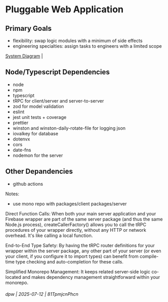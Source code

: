 # Pluggable Web Application

## Primary Goals

* flexibility: swap logic modules with a minimum of side effects
* engineering specialties: assign tasks to engineers with a limited scope

[System Diagram](docs/system-diagram.md) | 


## Node/Typescript Dependencies

* node
* npm
* typescript
* tRPC for client/server and server-to-server
* zod for model validation
* eslint
* jest unit tests + coverage
* prettier
* winston and winston-daily-rotate-file for logging json 
* iovalkey for database
* dotenvx
* cors
* date-fns
* nodemon for the server

## Other Depandencies

* github actions

Notes:

* use mono repo with packages/client packages/server

Direct Function Calls: When both your main server application and your Firebase wrapper are part of the same server package (and thus the same Node.js process), createCallerFactory() allows you to call the tRPC procedures of your wrapper directly, without any HTTP or network overhead. It's like calling a local function.

End-to-End Type Safety: By having the tRPC router definitions for your wrapper within the server package, any other part of your server (or even your client, if you configure it to import types) can benefit from compile-time type checking and auto-completion for these calls.

Simplified Monorepo Management: It keeps related server-side logic co-located and makes dependency management straightforward within your monorepo.

###### dpw | 2025-07-12 | 81TpmjcnPhcn

